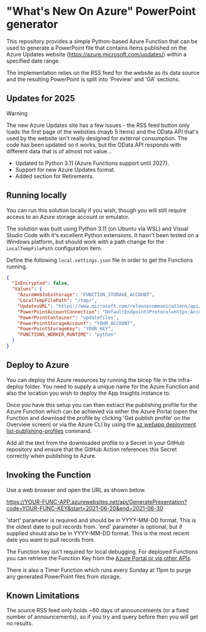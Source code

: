 # "What's New On Azure" PowerPoint generator

This repository provides a simple Python-based Azure Function that can be used to generate a PowerPoint file that contains items published on the Azure Updates website (https://azure.microsoft.com/updates/) within a specified date range.

The implementation relies on the RSS feed for the website as its data source and the resulting PowerPoint is split into 'Preview' and 'GA' sections.

## Updates for 2025

> [!WARNING]  
> The new Azure Updates site has a few issues - the RSS feed button only loads the first page of the websties (mayb 5 items) and the OData API that's used by the website isn't really designed for external consumption. The code has been updated so it works, but the OData API responds with different data that is of almost not value...

- Updated to Python 3.11 (Azure Functions support until 2027).
- Support for new Azure Updates format.
- Added section for Retirements.

## Running locally

You can run this solution locally if you wish, though you will still require access to an Azure storage account or emulator.

The solution was built using Python 3.11 (on Ubuntu via WSL) and Visual Studio Code with it's excellent Python extensions. It hasn't been tested on a Windows platform, but should work with a path change for the `LocalTempFilePath` configuration item.

Define the following `local.settings.json` file in order to get the Functions running.

```json
{
  "IsEncrypted": false,
  "Values": {
    "AzureWebJobsStorage": "FUNCTION_STORAGE_ACCOUNT",
    "LocalTempFilePath": "/tmp/",
    "UpdatesURL": "https://www.microsoft.com/releasecommunications/api/v2/azure?$count=true&includeFacets=true&top=20&skip=0",
    "PowerPointAccountConnection": "DefaultEndpointsProtocol=https;AccountName=YOUR_ACCOUNT;AccountKey=YOUR_KEY",
    "PowerPointContainer": "updatefiles",
    "PowerPointStorageAccount": "YOUR_ACCOUNT",
    "PowerPointStorageKey": "YOUR_KEY",
    "FUNCTIONS_WORKER_RUNTIME": "python"
  }
}
```

## Deploy to Azure

You can deploy the Azure resources by running the bicep file in the infra-deploy folder. You need to supply a unique name for the Azure Function and also the location you wish to deploy the App Insights instance to.

Once you have this setup you can then extract the publishing profile for the Azure Function which can be achieved via either the Azure Portal (open the Function and download the profile by clicking 'Get publish profile' on the Overview screen) or via the Azure CLI by using the [az webapp deployment list-publishing-profiles](https://docs.microsoft.com/en-us/cli/azure/webapp/deployment?view=azure-cli-latest#az_webapp_deployment_list_publishing_profiles) command.

Add all the text from the downloaded profile to a Secret in your GitHub repository and ensure that the GitHub Action references this Secret correctly when publishing to Azure.

## Invoking the Function

Use a web browser and open the URL as shown below. 

https://YOUR-FUNC-APP.azurewebsites.net/api/GeneratePresentation?code=YOUR-FUNC-KEY&start=2021-06-20&end=2021-06-30

'start' parameter is required and should be in YYYY-MM-DD format. This is the oldest date to pull records from.
'end' parameter is optional, but if supplied should also be in YYYY-MM-DD format. This is the most recent date you want to pull records from.

The Function key isn't required for local debugging. For deployed Functions you can retrieve the Function Key from the [Azure Portal or via other APIs](https://docs.microsoft.com/azure/azure-functions/functions-bindings-http-webhook-trigger?tabs=csharp#obtaining-keys). 

There is also a Timer Function which runs every Sunday at 11pm to purge any generated PowerPoint files from storage.

## Known Limitations

The source RSS feed only holds ~60 days of announcements (or a fixed number of announcements), so if you try and query before then you will get no results.
